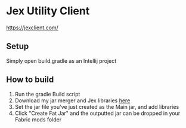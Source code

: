 # Jex Utility Client
https://jexclient.com/

## Setup
Simply open build.gradle as an Intellij project

## How to build
1. Run the gradle Build script
2. Download my jar merger and Jex libraries [here](https://jexclient.com/download/LibMerger.zip)
3. Set the jar file you've just created as the Main jar, and add libraries
4. Click "Create Fat Jar" and the outputted jar can be dropped in your Fabric mods folder